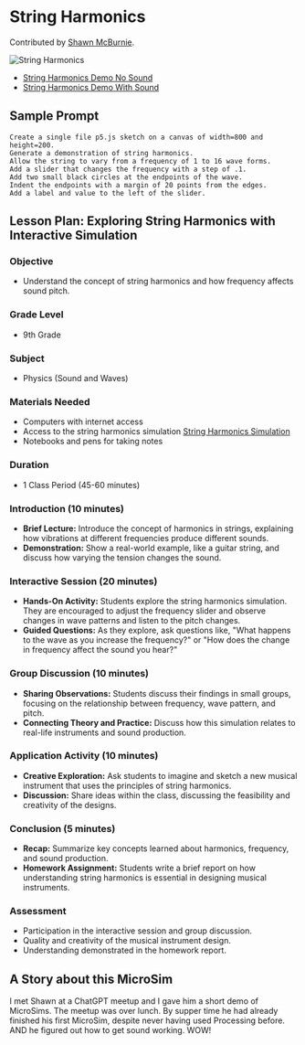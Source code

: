 # String Harmonics

Contributed by [Shawn McBurnie](https://www.linkedin.com/in/shawnmcburnie/).

![String Harmonics](./../img/string-harmonics_prog.png)

* [String Harmonics Demo No Sound](./string-harmonics.html)
* [String Harmonics Demo With Sound](./string-harmonics-osc.html)

## Sample Prompt

```linenums="0"
Create a single file p5.js sketch on a canvas of width=800 and height=200.
Generate a demonstration of string harmonics.
Allow the string to vary from a frequency of 1 to 16 wave forms.
Add a slider that changes the frequency with a step of .1.
Add two small black circles at the endpoints of the wave.
Indent the endpoints with a margin of 20 points from the edges.
Add a label and value to the left of the slider.
```

## Lesson Plan: Exploring String Harmonics with Interactive Simulation

### Objective
- Understand the concept of string harmonics and how frequency affects sound pitch.

### Grade Level
- 9th Grade

### Subject
- Physics (Sound and Waves)

### Materials Needed
- Computers with internet access
- Access to the string harmonics simulation [String Harmonics Simulation](https://dmccreary.github.io/microsims/sims/string-harmonics/)
- Notebooks and pens for taking notes

### Duration
- 1 Class Period (45-60 minutes)

### Introduction (10 minutes)
- **Brief Lecture:** Introduce the concept of harmonics in strings, explaining how vibrations at different frequencies produce different sounds.
- **Demonstration:** Show a real-world example, like a guitar string, and discuss how varying the tension changes the sound.

### Interactive Session (20 minutes)
- **Hands-On Activity:** Students explore the string harmonics simulation. They are encouraged to adjust the frequency slider and observe changes in wave patterns and listen to the pitch changes.
- **Guided Questions:** As they explore, ask questions like, "What happens to the wave as you increase the frequency?" or "How does the change in frequency affect the sound you hear?"

### Group Discussion (10 minutes)
- **Sharing Observations:** Students discuss their findings in small groups, focusing on the relationship between frequency, wave pattern, and pitch.
- **Connecting Theory and Practice:** Discuss how this simulation relates to real-life instruments and sound production.

### Application Activity (10 minutes)
- **Creative Exploration:** Ask students to imagine and sketch a new musical instrument that uses the principles of string harmonics.
- **Discussion:** Share ideas within the class, discussing the feasibility and creativity of the designs.

### Conclusion (5 minutes)
- **Recap:** Summarize key concepts learned about harmonics, frequency, and sound production.
- **Homework Assignment:** Students write a brief report on how understanding string harmonics is essential in designing musical instruments.

### Assessment
- Participation in the interactive session and group discussion.
- Quality and creativity of the musical instrument design.
- Understanding demonstrated in the homework report.

## A Story about this MicroSim

I met Shawn at a ChatGPT meetup and I gave him a short demo of MicroSims.  The meetup was over lunch.  By supper time he had already finished his first MicroSim, despite never having used Processing before.  AND he figured
out how to get sound working.  WOW!